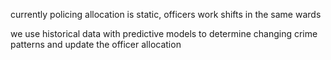 currently policing allocation is static, officers work shifts in the same wards

we use historical data with predictive models to determine changing crime patterns and update the officer allocation
